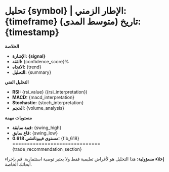 **تحليل {symbol} | الإطار الزمني: {timeframe} (متوسط المدى)**
**تاريخ:** {timestamp}
==============================
**الخلاصة**
*   **الإشارة:** **{signal}**
*   **الثقة:** {confidence_score}%
*   **الاتجاه:** {trend}
*   **التحليل:** {summary}

**التحليل الفني**
*   **RSI:** {rsi_value} ({rsi_interpretation})
*   **MACD:** {macd_interpretation}
*   **Stochastic:** {stoch_interpretation}
*   **الحجم:** {volume_analysis}

**مستويات مهمة**
*   **قمة سابقة:** {swing_high}
*   **قاع سابق:** {swing_low}
*   **مستوى فيبوناتشي 0.618:** {fib_618}
==============================
{trade_recommendation_section}

**إخلاء مسؤولية:** هذا التحليل هو لأغراض تعليمية فقط ولا يعتبر توصية استثمارية. قم بإجراء أبحاثك الخاصة.